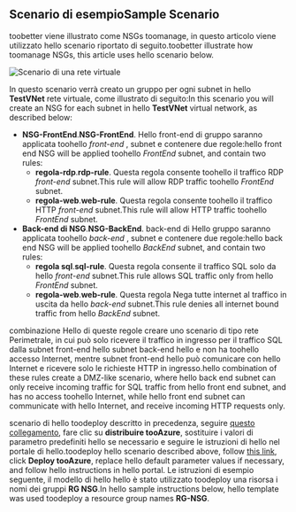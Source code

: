 ## <a name="sample-scenario"></a><span data-ttu-id="68a95-101">Scenario di esempio</span><span class="sxs-lookup"><span data-stu-id="68a95-101">Sample Scenario</span></span>
<span data-ttu-id="68a95-102">toobetter viene illustrato come NSGs toomanage, in questo articolo viene utilizzato hello scenario riportato di seguito.</span><span class="sxs-lookup"><span data-stu-id="68a95-102">toobetter illustrate how toomanage NSGs, this article uses hello scenario below.</span></span>

![Scenario di una rete virtuale](./media/virtual-networks-create-nsg-scenario-include/figure1.png)

<span data-ttu-id="68a95-104">In questo scenario verrà creato un gruppo per ogni subnet in hello **TestVNet** rete virtuale, come illustrato di seguito:</span><span class="sxs-lookup"><span data-stu-id="68a95-104">In this scenario you will create an NSG for each subnet in hello **TestVNet** virtual network, as described below:</span></span> 

* <span data-ttu-id="68a95-105">**NSG-FrontEnd**.</span><span class="sxs-lookup"><span data-stu-id="68a95-105">**NSG-FrontEnd**.</span></span> <span data-ttu-id="68a95-106">Hello front-end di gruppo saranno applicata toohello *front-end* , subnet e contenere due regole:</span><span class="sxs-lookup"><span data-stu-id="68a95-106">hello front end NSG will be applied toohello *FrontEnd* subnet, and contain two rules:</span></span>    
  * <span data-ttu-id="68a95-107">**regola-rdp**.</span><span class="sxs-lookup"><span data-stu-id="68a95-107">**rdp-rule**.</span></span> <span data-ttu-id="68a95-108">Questa regola consente toohello il traffico RDP *front-end* subnet.</span><span class="sxs-lookup"><span data-stu-id="68a95-108">This rule will allow RDP traffic toohello *FrontEnd* subnet.</span></span>
  * <span data-ttu-id="68a95-109">**regola-web**.</span><span class="sxs-lookup"><span data-stu-id="68a95-109">**web-rule**.</span></span> <span data-ttu-id="68a95-110">Questa regola consente toohello il traffico HTTP *front-end* subnet.</span><span class="sxs-lookup"><span data-stu-id="68a95-110">This rule will allow HTTP traffic toohello *FrontEnd* subnet.</span></span>
* <span data-ttu-id="68a95-111">**Back-end di NSG**.</span><span class="sxs-lookup"><span data-stu-id="68a95-111">**NSG-BackEnd**.</span></span> <span data-ttu-id="68a95-112">back-end di Hello gruppo saranno applicata toohello *back-end* , subnet e contenere due regole:</span><span class="sxs-lookup"><span data-stu-id="68a95-112">hello back end NSG will be applied toohello *BackEnd* subnet, and contain two rules:</span></span>    
  * <span data-ttu-id="68a95-113">**regola sql**.</span><span class="sxs-lookup"><span data-stu-id="68a95-113">**sql-rule**.</span></span> <span data-ttu-id="68a95-114">Questa regola consente il traffico SQL solo da hello *front-end* subnet.</span><span class="sxs-lookup"><span data-stu-id="68a95-114">This rule allows SQL traffic only from hello *FrontEnd* subnet.</span></span>
  * <span data-ttu-id="68a95-115">**regola-web**.</span><span class="sxs-lookup"><span data-stu-id="68a95-115">**web-rule**.</span></span> <span data-ttu-id="68a95-116">Questa regola Nega tutte internet al traffico in uscita da hello *back-end* subnet.</span><span class="sxs-lookup"><span data-stu-id="68a95-116">This rule denies all internet bound traffic from hello *BackEnd* subnet.</span></span>

<span data-ttu-id="68a95-117">combinazione Hello di queste regole creare uno scenario di tipo rete Perimetrale, in cui può solo ricevere il traffico in ingresso per il traffico SQL dalla subnet front-end hello subnet back-end hello e non ha toohello accesso Internet, mentre subnet front-end hello può comunicare con hello Internet e ricevere solo le richieste HTTP in ingresso.</span><span class="sxs-lookup"><span data-stu-id="68a95-117">hello combination of these rules create a DMZ-like scenario, where hello back end subnet can only receive incoming traffic for SQL traffic from hello front end subnet, and has no access toohello Internet, while hello front end subnet can communicate with hello Internet, and receive incoming HTTP requests only.</span></span>

<span data-ttu-id="68a95-118">scenario di hello toodeploy descritto in precedenza, seguire [questo collegamento](http://github.com/telmosampaio/azure-templates/tree/master/201-IaaS-WebFrontEnd-SQLBackEnd-NSG), fare clic su **distribuire tooAzure**, sostituire i valori di parametro predefiniti hello se necessario e seguire le istruzioni di hello nel portale di hello.</span><span class="sxs-lookup"><span data-stu-id="68a95-118">toodeploy hello scenario described above, follow [this link](http://github.com/telmosampaio/azure-templates/tree/master/201-IaaS-WebFrontEnd-SQLBackEnd-NSG), click **Deploy tooAzure**, replace hello default parameter values if necessary, and follow hello instructions in hello portal.</span></span> <span data-ttu-id="68a95-119">Le istruzioni di esempio seguente, il modello di hello hello è stato utilizzato toodeploy una risorsa i nomi dei gruppi **RG NSG**.</span><span class="sxs-lookup"><span data-stu-id="68a95-119">In hello sample instructions below, hello template was used toodeploy a resource group names **RG-NSG**.</span></span> 

